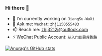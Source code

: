 ### Hi there 👋

* 🔭 I’m currently working on `JiangSu-WuXi`
* 💬 Ask me: `Wechat:zhj1150555483`
* 📫 Reach me: [zhj3212j@outlook.com](mailto:zhj3212j@outlook.com)
* ⚡ WeChat Public Account: `从入门到删库跑路`

[![Anurag's GitHub stats](https://github-readme-stats.vercel.app/api?username=huija&theme=radical&show_icons=true&count_private=true)](https://github.com/huija/github-readme-stats)
